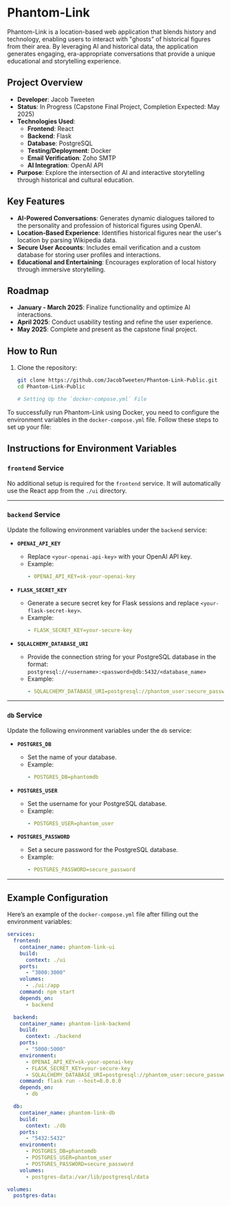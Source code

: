 # Phantom-Link

Phantom-Link is a location-based web application that blends history and technology, enabling users to interact with "ghosts" of historical figures from their area. By leveraging AI and historical data, the application generates engaging, era-appropriate conversations that provide a unique educational and storytelling experience.

## Project Overview

- **Developer**: Jacob Tweeten
- **Status**: In Progress (Capstone Final Project, Completion Expected: May 2025)
- **Technologies Used**:
  - **Frontend**: React
  - **Backend**: Flask
  - **Database**: PostgreSQL
  - **Testing/Deployment**: Docker
  - **Email Verification**: Zoho SMTP
  - **AI Integration**: OpenAI API
- **Purpose**: Explore the intersection of AI and interactive storytelling through historical and cultural education.

## Key Features

- **AI-Powered Conversations**: Generates dynamic dialogues tailored to the personality and profession of historical figures using OpenAI.
- **Location-Based Experience**: Identifies historical figures near the user's location by parsing Wikipedia data.
- **Secure User Accounts**: Includes email verification and a custom database for storing user profiles and interactions.
- **Educational and Entertaining**: Encourages exploration of local history through immersive storytelling.

## Roadmap

- **January - March 2025**: Finalize functionality and optimize AI interactions.
- **April 2025**: Conduct usability testing and refine the user experience.
- **May 2025**: Complete and present as the capstone final project.

## How to Run

1. Clone the repository:
   ```bash
   git clone https://github.com/JacobTweeten/Phantom-Link-Public.git
   cd Phantom-Link-Public

   # Setting Up the `docker-compose.yml` File

To successfully run Phantom-Link using Docker, you need to configure the environment variables in the `docker-compose.yml` file. Follow these steps to set up your file:

## Instructions for Environment Variables

### `frontend` Service
No additional setup is required for the `frontend` service. It will automatically use the React app from the `./ui` directory.

---

### `backend` Service
Update the following environment variables under the `backend` service:

- **`OPENAI_API_KEY`**  
  - Replace `<your-openai-api-key>` with your OpenAI API key.
  - Example:
    ```yaml
    - OPENAI_API_KEY=sk-your-openai-key
    ```

- **`FLASK_SECRET_KEY`**  
  - Generate a secure secret key for Flask sessions and replace `<your-flask-secret-key>`.
  - Example:
    ```yaml
    - FLASK_SECRET_KEY=your-secure-key
    ```

- **`SQLALCHEMY_DATABASE_URI`**  
  - Provide the connection string for your PostgreSQL database in the format:  
    `postgresql://<username>:<password>@db:5432/<database_name>`
  - Example:
    ```yaml
    - SQLALCHEMY_DATABASE_URI=postgresql://phantom_user:secure_password@db:5432/phantomdb
    ```

---

### `db` Service
Update the following environment variables under the `db` service:

- **`POSTGRES_DB`**  
  - Set the name of your database.
  - Example:
    ```yaml
    - POSTGRES_DB=phantomdb
    ```

- **`POSTGRES_USER`**  
  - Set the username for your PostgreSQL database.
  - Example:
    ```yaml
    - POSTGRES_USER=phantom_user
    ```

- **`POSTGRES_PASSWORD`**  
  - Set a secure password for the PostgreSQL database.
  - Example:
    ```yaml
    - POSTGRES_PASSWORD=secure_password
    ```

---

## Example Configuration
Here’s an example of the `docker-compose.yml` file after filling out the environment variables:

```yaml
services:
  frontend:
    container_name: phantom-link-ui
    build:
      context: ./ui
    ports:
      - "3000:3000"
    volumes:
      - ./ui:/app
    command: npm start
    depends_on:
      - backend

  backend:
    container_name: phantom-link-backend
    build:
      context: ./backend
    ports:
      - "5000:5000"
    environment:
      - OPENAI_API_KEY=sk-your-openai-key
      - FLASK_SECRET_KEY=your-secure-key
      - SQLALCHEMY_DATABASE_URI=postgresql://phantom_user:secure_password@db:5432/phantomdb
    command: flask run --host=0.0.0.0
    depends_on:
      - db

  db:
    container_name: phantom-link-db
    build:
      context: ./db
    ports:
      - "5432:5432"
    environment:
      - POSTGRES_DB=phantomdb
      - POSTGRES_USER=phantom_user
      - POSTGRES_PASSWORD=secure_password
    volumes:
      - postgres-data:/var/lib/postgresql/data

volumes:
  postgres-data:

